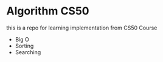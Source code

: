 # Algorithm CS50

this is a repo for learning implementation from CS50 Course

- Big O
- Sorting
- Searching
